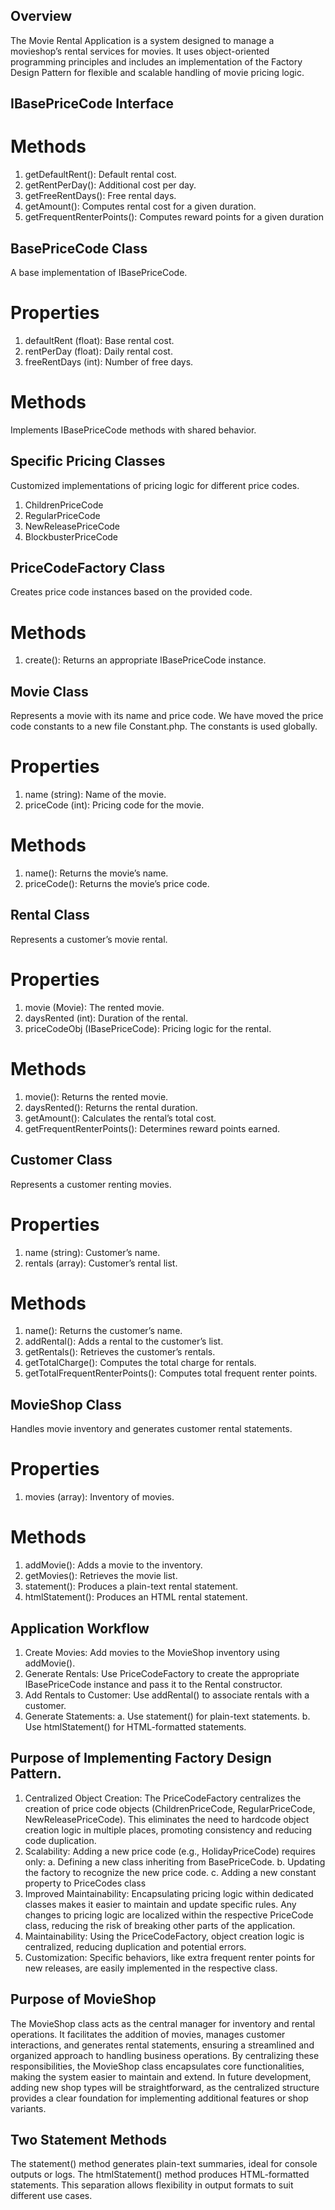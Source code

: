 ## Overview

The Movie Rental Application is a system designed to manage a movieshop’s rental services for movies. It uses object-oriented programming principles and includes an implementation of the Factory Design Pattern for flexible and scalable handling of movie pricing logic.


## IBasePriceCode Interface

# Methods
1. getDefaultRent(): Default rental cost.
2. getRentPerDay(): Additional cost per day.
3. getFreeRentDays(): Free rental days.
4. getAmount(): Computes rental cost for a given duration.
5. getFrequentRenterPoints(): Computes reward points for a given duration


## BasePriceCode Class

A base implementation of IBasePriceCode.
# Properties
1. defaultRent (float): Base rental cost.
2. rentPerDay (float): Daily rental cost.
3. freeRentDays (int): Number of free days.

# Methods
Implements IBasePriceCode methods with shared behavior.


## Specific Pricing Classes

Customized implementations of pricing logic for different price codes.
1. ChildrenPriceCode
2. RegularPriceCode
3. NewReleasePriceCode
4. BlockbusterPriceCode


## PriceCodeFactory Class

Creates price code instances based on the provided code.
# Methods
1. create(): Returns an appropriate IBasePriceCode instance.


## Movie Class

Represents a movie with its name and price code. We have moved the price code constants to a new file Constant.php. The constants is used globally.
# Properties
1. name (string): Name of the movie.
2. priceCode (int): Pricing code for the movie.

# Methods
1. name(): Returns the movie’s name.
2. priceCode(): Returns the movie’s price code.


## Rental Class

Represents a customer’s movie rental.
# Properties
1. movie (Movie): The rented movie.
2. daysRented (int): Duration of the rental.
3. priceCodeObj (IBasePriceCode): Pricing logic for the rental.

# Methods
1. movie(): Returns the rented movie.
2. daysRented(): Returns the rental duration.
3. getAmount(): Calculates the rental’s total cost.
4. getFrequentRenterPoints(): Determines reward points earned.


## Customer Class

Represents a customer renting movies.
# Properties
1. name (string): Customer’s name.
2. rentals (array): Customer’s rental list.

# Methods
1. name(): Returns the customer’s name.
2. addRental(): Adds a rental to the customer’s list.
3. getRentals(): Retrieves the customer’s rentals.
4. getTotalCharge(): Computes the total charge for rentals.
5. getTotalFrequentRenterPoints(): Computes total frequent renter points.


## MovieShop Class

Handles movie inventory and generates customer rental statements.
# Properties
1. movies (array): Inventory of movies.

# Methods
1. addMovie(): Adds a movie to the inventory.
2. getMovies(): Retrieves the movie list.
3. statement(): Produces a plain-text rental statement.
4. htmlStatement(): Produces an HTML rental statement.


## Application Workflow

1. Create Movies: Add movies to the MovieShop inventory using addMovie().
2. Generate Rentals: Use PriceCodeFactory to create the appropriate IBasePriceCode instance and pass it to the Rental constructor.
3. Add Rentals to Customer: Use addRental() to associate rentals with a customer.
4. Generate Statements:
    a. Use statement() for plain-text statements.
    b. Use htmlStatement() for HTML-formatted statements.


## Purpose of Implementing Factory Design Pattern.

1. Centralized Object Creation: The PriceCodeFactory centralizes the creation of price code objects (ChildrenPriceCode, RegularPriceCode, NewReleasePriceCode). This eliminates the need to hardcode object creation logic in multiple places, promoting consistency and reducing code duplication.
2. Scalability: Adding a new price code (e.g., HolidayPriceCode) requires only:
    a. Defining a new class inheriting from BasePriceCode.
    b. Updating the factory to recognize the new price code.
    c. Adding a new constant property to PriceCodes class
3. Improved Maintainability: Encapsulating pricing logic within dedicated classes makes it easier to maintain and update specific rules. Any changes to pricing logic are localized within the respective PriceCode class, reducing the risk of breaking other parts of the application.
4. Maintainability: Using the PriceCodeFactory, object creation logic is centralized, reducing duplication and potential errors.
5. Customization: Specific behaviors, like extra frequent renter points for new releases, are easily implemented in the respective class.


## Purpose of MovieShop

The MovieShop class acts as the central manager for inventory and rental operations. It facilitates the addition of movies, manages customer interactions, and generates rental statements, ensuring a streamlined and organized approach to handling business operations. By centralizing these responsibilities, the MovieShop class encapsulates core functionalities, making the system easier to maintain and extend.
In future development, adding new shop types will be straightforward, as the centralized structure provides a clear foundation for implementing additional features or shop variants.


## Two Statement Methods

The statement() method generates plain-text summaries, ideal for console outputs or logs. The htmlStatement() method produces HTML-formatted statements. This separation allows flexibility in output formats to suit different use cases.
